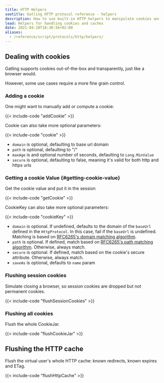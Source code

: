 ```yaml
---
title: HTTP Helpers
seotitle: Gatling HTTP protocol reference - helpers
description: How to use built-in HTTP helpers to manipulate cookies and cache.
lead: Helpers for handling cookies and caches
date: 2021-04-20T18:30:56+02:00
aliases:
  - /reference/script/protocols/http/helpers/
---
```


## Dealing with cookies

Gatling supports cookies out-of-the-box and transparently, just like a browser would.

However, some use cases require a more fine grain control.

### Adding a cookie

One might want to manually add or compute a cookie:

{{< include-code "addCookie" >}}

Cookie can also take more optional parameters:

{{< include-code "cookie" >}}

* `domain` is optional, defaulting to base url domain
* `path` is optional, defaulting to "/"
* `maxAge` is and optional number of seconds, defaulting to `Long.MinValue`
* `secure` is optional, defaulting to false, meaning it's valid for both http and https urls

### Getting a cookie Value {#getting-cookie-value}

Get the cookie value and put it in the session

{{< include-code "getCookie" >}}

CookieKey can also take more optional parameters:

{{< include-code "cookieKey" >}}

* `domain` is optional. If undefined, defaults to the domain of the `baseUrl` defined in the `HttpProtocol`. In this case, fail if the `baseUrl` is undefined. Matching is based on [RFC6265's domain matching algorithm](https://datatracker.ietf.org/doc/html/rfc6265#section-5.1.3).
* `path` is optional. If defined, match based on [RFC6265's path matching algorithm](https://datatracker.ietf.org/doc/html/rfc6265#section-5.1.4). Otherwise, always match.
* `secure` is optional. If defined, match based on the cookie's secure attribute. Otherwise, always match.
* `saveAs` is optional, defaults to `name` param

### Flushing session cookies

Simulate closing a browser, so session cookies are dropped but not permanent cookies.

{{< include-code "flushSessionCookies" >}}

### Flushing all cookies

Flush the whole CookieJar.

{{< include-code "flushCookieJar" >}}

## Flushing the HTTP cache

Flush the virtual user's whole HTTP cache: known redirects, known expires and ETag.

{{< include-code "flushHttpCache" >}}
